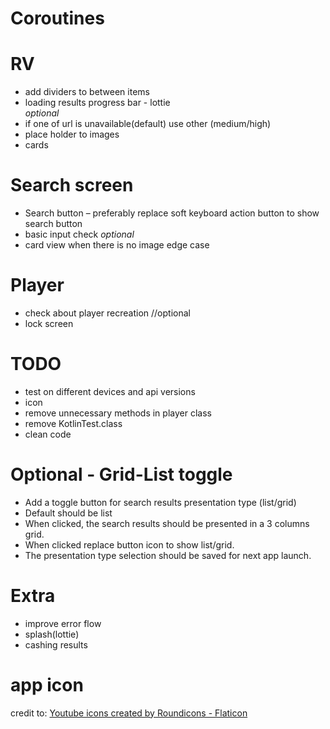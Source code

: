 # Coroutines

# RV

- add dividers to between items
- loading results progress bar - lottie  
  *optional*
- if one of url is unavailable(default) use other (medium/high)
- place holder to images
- cards

# Search screen

- Search button – preferably replace soft keyboard action button to show search button
- basic input check
  *optional*
- card view when there is no image edge case

# Player

- check about player recreation //optional
- lock screen

# TODO

- test on different devices and api versions
- icon
- remove unnecessary methods in player class
- remove KotlinTest.class
- clean code

# Optional - Grid-List toggle

- Add a toggle button for search results presentation type (list/grid)
- Default should be list
- When clicked, the search results should be presented in a 3 columns grid.
- When clicked replace button icon to show list/grid.
- The presentation type selection should be saved for next app launch.

# Extra

- improve error flow
- splash(lottie)
- cashing results

# app icon

credit to:
<a href="https://www.flaticon.com/free-icons/youtube" title="youtube icons">Youtube icons created by
Roundicons - Flaticon</a>